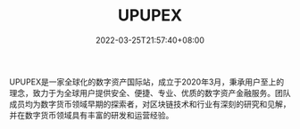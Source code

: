 ﻿---
weight: 
title: "UPUPEX"
description: "UPUPEX是一家全球化的数字资产国际站，成立于2020年3月"
date: 2022-03-25T21:57:40+08:00
lastmod: 2022-03-25T16:45:40+08:00
draft: false
authors: ["Metabd"]
featuredImage: "upupex.webp"
link: ""
tags: ["交易所","UPUPEX"]
categories: ["navigation"]
navigation: ["交易所"]
lightgallery: true
toc: true
pinned: false
recommend: false
recommend1: false
---
UPUPEX是一家全球化的数字资产国际站，成立于2020年3月，秉承用户至上的理念，致力于为全球用户提供安全、便捷、专业、优质的数字资产金融服务。团队成员均为数字货币领域早期的探索者，对区块链技术和行业有深刻的研究和见解，并在数字货币领域具有丰富的研发和运营经验。
